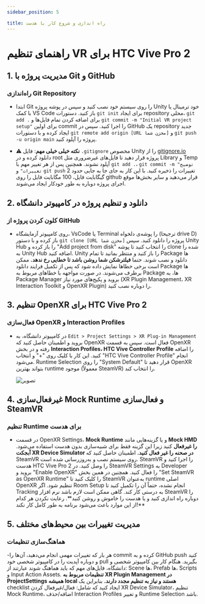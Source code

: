```yaml
---
sidebar_position: 5

title: راه اندازی و شروع کار با هدست
---
```


# راهنمای تنظیم VR برای HTC Vive Pro 2

## 1. مدیریت پروژه با Git و GitHub

### راه‌اندازی Git Repository

- ابتدا Git را روی سیستم خود نصب کنید و سپس در پوشه پروژه Unity خود ترمینال یا با کمک VS Code باز کنید. دستورات `git init` برای ایجاد repository محلی، `git add .` برای اضافه کردن تمام فایل‌ها و `git commit -m "Initial VR project setup"` برای اولین commit را اجرا کنید. سپس در GitHub یک repository جدید ایجاد کرده و با دستورات `git remote add origin [URL مخزن شما]` و `git push -u origin main` پروژه را آپلود کنید.

- ⚠️ **نکته خیلی خیلی مهم**: فایل `.gitignore` مخصوص Unity را از [gitignore.io](https://www.toptal.com/developers/gitignore/api/unity) دانلود کرده و در root پروژه قرار دهید تا فایل‌های غیرضروری مثل Library و Temp آپلود نشوند. همچنین پس از هر تغییر مهم با `git add .`، `git commit -m "توضیح تغییرات"` و `git push` تغییرات را ذخیره کنید. با این کار به جای جا به جایی حدود 2 گیگابایت فایل، 100 مگابایت فایل را روی github قرار می‌دهید و سایر بخش‌ها موقع اجرای پروژه دوباره به طور خودکار ایجاد می‌شوند.

## 2. دانلود و تنظیم پروژه در کامپیوتر دانشگاه

### کلون کردن پروژه از GitHub

- روی کامپیوتر آزمایشگاه، VsCode یا Terminal را پوشه‌ی دلخواه (ترجیحا drive D) باز کرده و با دستور `git clone [URL مخزن شما]` پروژه را دانلود کنید. سپس Unity Hub را باز کرده و "Add project from disk" را انتخاب کنید تا پوشه clone شده را به Unity Hub اضافه کنید. Unity را باز کنید و منتظر بمانید تا تمام Package ها دانلود و نصب شوند. حتما **فیلترشکن شما روشن باشد تا خطایی رخ ندهد.** ممکن است برخی خطاها نمایش داده شود که پس از تکمیل فرایند دانلود Package ها برطرف می‌شوند. در صورت مواجهه با خطاهای مربوط به Package ها، به Package Manager بروید و پکیج‌های مورد نیاز (XR Plugin Management، XR Interaction Toolkit و OpenXR Plugin) را دوباره نصب کنید.

## 3. تنظیم OpenXR برای HTC Vive Pro 2

### فعال‌سازی OpenXR و Interaction Profiles

- در کامپیوتر دانشگاه، به `Edit > Project Settings > XR Plug-in Management` بروید و اطمینان حاصل کنید که OpenXR فعال است. سپس به قسمت OpenXR رفته و در بخش **Interaction Profiles، HTC Vive Controller Profile** را اضافه کنید. این کار با کلیک روی "+" و انتخاب "HTC Vive Controller Profile" انجام می‌شود. Runtime Selection را روی "System Default" قرار دهید تا OpenXR بتواند بهترین runtime موجود (معمولاً SteamVR) را انتخاب کند.

  ![تصویر](./img/5-Start-With-Heaset-1.avif)

## 4. غیرفعال‌سازی Mock Runtime و فعال‌سازی SteamVR

### تنظیم Runtime برای هدست

- در قسمت OpenXR Settings، **Mock Runtime** و یا گزینه‌هایی مانند **Mock HMD را غیرفعال** کنید زیرا این گزینه فقط برای شبیه‌سازی بدون هدست استفاده می‌شود. **آبجکت XR Device Simulator در صحنه را غیر فعال کنید.** اطمینان حاصل کنید که SteamVR روی سیستم نصب و به‌روزرسانی شده است. SteamVR را اجرا کنید و هدست HTC Vive Pro 2 را وصل کنید. در SteamVR Settings به Developer بروید و "Enable OpenXR" را فعال کنید. همچنین در همین بخش "Set SteamVR as OpenXR Runtime" را کلیک کنید تا SteamVR به‌عنوان runtime اصلی OpenXR تنظیم شود. اگر Room Setup انجام نشده، حتماً آن را تکمیل کنید تا Tracking به درستی کار کند. گاهی ممکن است لازم باشد نرم افزار SteamVR را دوباره راه اندازی کنید و یا هدست را خاموش و روشن کنید**. رعایت نکردن هر کدام از این موارد باعث می‌شود برنامه به طور کامل کار نکند!**

## 5. مدیریت تغییرات بین محیط‌های مختلف

### هماهنگ‌سازی تنظیمات

-هر بار که تغییرات مهمی انجام می‌دهید، آن‌ها را commit کرده و به GitHub push کنید و دوباره آپدیت را در کامپیوتر شخصی خود pull بگیرید. هنگام کار بین کامپیوتر شخصی و دانشگاه، فایل‌های مهم که باید هماهنگ شوند عبارتند از: Scene ها، Prefab ها، Scripts و Input Action Assets. **تنظیمات مربوط به XR Plugin Management در ProjectSettings همیشه local هستند و نیاز به تنظیم مجدد دارند.** بنابراین یک checklist ایجاد کنید که شامل: فعال/غیرفعال کردن XR Device Simulator، تنظیم Mock Runtime، اضافه/حذف Interaction Profiles و تغییر Runtime Selection باشد.
